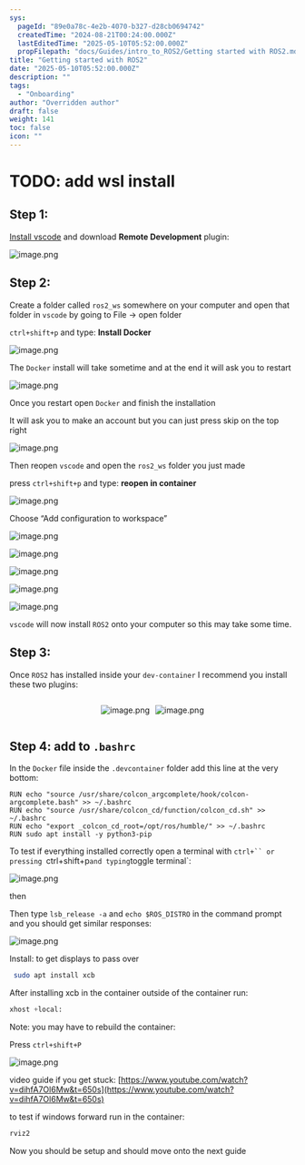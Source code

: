 ```yaml
---
sys:
  pageId: "89e0a78c-4e2b-4070-b327-d28cb0694742"
  createdTime: "2024-08-21T00:24:00.000Z"
  lastEditedTime: "2025-05-10T05:52:00.000Z"
  propFilepath: "docs/Guides/intro_to_ROS2/Getting started with ROS2.md"
title: "Getting started with ROS2"
date: "2025-05-10T05:52:00.000Z"
description: ""
tags:
  - "Onboarding"
author: "Overridden author"
draft: false
weight: 141
toc: false
icon: ""
---
```


# TODO: add wsl install

## Step 1:

[Install vscode](https://code.visualstudio.com/download) and download **Remote Development** plugin:

![image.png](https://prod-files-secure.s3.us-west-2.amazonaws.com/d518164a-d88e-44d1-a4ee-3adb3bd8bce0/efb52993-1881-4a40-b95e-6f020334f022/image.png?X-Amz-Algorithm=AWS4-HMAC-SHA256&X-Amz-Content-Sha256=UNSIGNED-PAYLOAD&X-Amz-Credential=ASIAZI2LB466T5KEFZ3X%2F20250617%2Fus-west-2%2Fs3%2Faws4_request&X-Amz-Date=20250617T140913Z&X-Amz-Expires=3600&X-Amz-Security-Token=IQoJb3JpZ2luX2VjEIz%2F%2F%2F%2F%2F%2F%2F%2F%2F%2FwEaCXVzLXdlc3QtMiJHMEUCIGL%2BxKY2wupAPf%2BmNbNdse2pmVLLrKsU0vlYzmAoUe7yAiEA%2BipgnggNDEkUHDJavYLvEZ02TF7yLBhEbGaaWLA8cH0q%2FwMIdRAAGgw2Mzc0MjMxODM4MDUiDGxyIl07WaRPpFAQoyrcA9g8n5ZqX3Prl10ItqCK9MfZ0ewVysilWIauhS%2Bv%2FVnZvE1d0LgGg9OV%2Bez4LrZiVD0MLcKz6RmEA4eR1BxNckBd8Yzwp2sgwtJfmGn2jBpGZsR%2F0wN0YalVXAsgGCj7mUewUVgB%2BMoXwfgpZ6zvdWaE9V3REfiLEW3uIo24EKhyA%2Ft3QMYgD8ekHz4bA5V2j57ao5LePrMGWiGZircOuJRt1fNF6NmXEvmxxbZmvA0y5S3hpeqLoN6J3ZIsagYsSHc9k73BmbikHiH5S58selJDeNW2WkKpJFASS0QgMfHIJvlIXmXN2LejlBL0HsHNQPhzhNQ7e97Ymg9IC1XIggfY7pATWFRhravsFHNIdO5WgaczOPJHIeTfcjdEZtVqWjAMXR7LWadOzY5MuCNXsAA7cWI5Qch8J4ObjLLLZI%2Bs3v6eNflmvKWUOi1DYl%2FkjJ0KekiN3j9AlUYHTqWsDRBtiR%2FoIRfx9gwV9mEHmOKGcLgEshKypvZaLqtj5SiBxsSeE9agBp3okx1vZHMEXay5VEC68OK1wF0EdN5Je44qs6jw59suZS%2FvM4VeLD8eNPX638U%2BVMh%2B4p%2FhXwm%2Fi395xqxGnRhoYDfN2RWgNGZm1elb9KGBRyUFXrH4MIGnxcIGOqUB0xIhkVNyv4LL0kX30SE9s1yRKMAOzIW7%2BDPpXybtnjUtzHnEClg5A%2FVSoN4UihaaSm72gTP3u%2B%2BrzQ41lFpH%2B1pgvvj3lsJYkNkupQyFEb5wBOlqlzTEHozkKSDGo0wSWiV4OKFtjdfrpB9KrXZM2mbQpyI8yf8W8rqY2dfJqIj8gj%2F4QAj0OvQ9Ddpb1JG%2B1rcXmMA2eSRBws2dclm12%2BMOzW1i&X-Amz-Signature=c679f86773e7fd34e7972f5686bbf5703aa7db7c0782cdadec588d988997339f&X-Amz-SignedHeaders=host&x-amz-checksum-mode=ENABLED&x-id=GetObject)

## Step 2:

Create a folder called `ros2_ws` somewhere on your computer and open that folder in `vscode` by going to File → open folder 

`ctrl+shift+p` and type: **Install Docker**

![image.png](https://prod-files-secure.s3.us-west-2.amazonaws.com/d518164a-d88e-44d1-a4ee-3adb3bd8bce0/2269dc0e-1cd5-47ff-bceb-c04ad9b2eab0/image.png?X-Amz-Algorithm=AWS4-HMAC-SHA256&X-Amz-Content-Sha256=UNSIGNED-PAYLOAD&X-Amz-Credential=ASIAZI2LB466T5KEFZ3X%2F20250617%2Fus-west-2%2Fs3%2Faws4_request&X-Amz-Date=20250617T140913Z&X-Amz-Expires=3600&X-Amz-Security-Token=IQoJb3JpZ2luX2VjEIz%2F%2F%2F%2F%2F%2F%2F%2F%2F%2FwEaCXVzLXdlc3QtMiJHMEUCIGL%2BxKY2wupAPf%2BmNbNdse2pmVLLrKsU0vlYzmAoUe7yAiEA%2BipgnggNDEkUHDJavYLvEZ02TF7yLBhEbGaaWLA8cH0q%2FwMIdRAAGgw2Mzc0MjMxODM4MDUiDGxyIl07WaRPpFAQoyrcA9g8n5ZqX3Prl10ItqCK9MfZ0ewVysilWIauhS%2Bv%2FVnZvE1d0LgGg9OV%2Bez4LrZiVD0MLcKz6RmEA4eR1BxNckBd8Yzwp2sgwtJfmGn2jBpGZsR%2F0wN0YalVXAsgGCj7mUewUVgB%2BMoXwfgpZ6zvdWaE9V3REfiLEW3uIo24EKhyA%2Ft3QMYgD8ekHz4bA5V2j57ao5LePrMGWiGZircOuJRt1fNF6NmXEvmxxbZmvA0y5S3hpeqLoN6J3ZIsagYsSHc9k73BmbikHiH5S58selJDeNW2WkKpJFASS0QgMfHIJvlIXmXN2LejlBL0HsHNQPhzhNQ7e97Ymg9IC1XIggfY7pATWFRhravsFHNIdO5WgaczOPJHIeTfcjdEZtVqWjAMXR7LWadOzY5MuCNXsAA7cWI5Qch8J4ObjLLLZI%2Bs3v6eNflmvKWUOi1DYl%2FkjJ0KekiN3j9AlUYHTqWsDRBtiR%2FoIRfx9gwV9mEHmOKGcLgEshKypvZaLqtj5SiBxsSeE9agBp3okx1vZHMEXay5VEC68OK1wF0EdN5Je44qs6jw59suZS%2FvM4VeLD8eNPX638U%2BVMh%2B4p%2FhXwm%2Fi395xqxGnRhoYDfN2RWgNGZm1elb9KGBRyUFXrH4MIGnxcIGOqUB0xIhkVNyv4LL0kX30SE9s1yRKMAOzIW7%2BDPpXybtnjUtzHnEClg5A%2FVSoN4UihaaSm72gTP3u%2B%2BrzQ41lFpH%2B1pgvvj3lsJYkNkupQyFEb5wBOlqlzTEHozkKSDGo0wSWiV4OKFtjdfrpB9KrXZM2mbQpyI8yf8W8rqY2dfJqIj8gj%2F4QAj0OvQ9Ddpb1JG%2B1rcXmMA2eSRBws2dclm12%2BMOzW1i&X-Amz-Signature=421cc815190c4d29e27d4b6f691ef061a161d73896511b1f6b6ebc44f6d60b28&X-Amz-SignedHeaders=host&x-amz-checksum-mode=ENABLED&x-id=GetObject)

The `Docker` install will take sometime and at the end it will ask you to restart

![image.png](https://prod-files-secure.s3.us-west-2.amazonaws.com/d518164a-d88e-44d1-a4ee-3adb3bd8bce0/ed233f78-be33-4b1f-b89c-9c346c0e961e/image.png?X-Amz-Algorithm=AWS4-HMAC-SHA256&X-Amz-Content-Sha256=UNSIGNED-PAYLOAD&X-Amz-Credential=ASIAZI2LB466T5KEFZ3X%2F20250617%2Fus-west-2%2Fs3%2Faws4_request&X-Amz-Date=20250617T140913Z&X-Amz-Expires=3600&X-Amz-Security-Token=IQoJb3JpZ2luX2VjEIz%2F%2F%2F%2F%2F%2F%2F%2F%2F%2FwEaCXVzLXdlc3QtMiJHMEUCIGL%2BxKY2wupAPf%2BmNbNdse2pmVLLrKsU0vlYzmAoUe7yAiEA%2BipgnggNDEkUHDJavYLvEZ02TF7yLBhEbGaaWLA8cH0q%2FwMIdRAAGgw2Mzc0MjMxODM4MDUiDGxyIl07WaRPpFAQoyrcA9g8n5ZqX3Prl10ItqCK9MfZ0ewVysilWIauhS%2Bv%2FVnZvE1d0LgGg9OV%2Bez4LrZiVD0MLcKz6RmEA4eR1BxNckBd8Yzwp2sgwtJfmGn2jBpGZsR%2F0wN0YalVXAsgGCj7mUewUVgB%2BMoXwfgpZ6zvdWaE9V3REfiLEW3uIo24EKhyA%2Ft3QMYgD8ekHz4bA5V2j57ao5LePrMGWiGZircOuJRt1fNF6NmXEvmxxbZmvA0y5S3hpeqLoN6J3ZIsagYsSHc9k73BmbikHiH5S58selJDeNW2WkKpJFASS0QgMfHIJvlIXmXN2LejlBL0HsHNQPhzhNQ7e97Ymg9IC1XIggfY7pATWFRhravsFHNIdO5WgaczOPJHIeTfcjdEZtVqWjAMXR7LWadOzY5MuCNXsAA7cWI5Qch8J4ObjLLLZI%2Bs3v6eNflmvKWUOi1DYl%2FkjJ0KekiN3j9AlUYHTqWsDRBtiR%2FoIRfx9gwV9mEHmOKGcLgEshKypvZaLqtj5SiBxsSeE9agBp3okx1vZHMEXay5VEC68OK1wF0EdN5Je44qs6jw59suZS%2FvM4VeLD8eNPX638U%2BVMh%2B4p%2FhXwm%2Fi395xqxGnRhoYDfN2RWgNGZm1elb9KGBRyUFXrH4MIGnxcIGOqUB0xIhkVNyv4LL0kX30SE9s1yRKMAOzIW7%2BDPpXybtnjUtzHnEClg5A%2FVSoN4UihaaSm72gTP3u%2B%2BrzQ41lFpH%2B1pgvvj3lsJYkNkupQyFEb5wBOlqlzTEHozkKSDGo0wSWiV4OKFtjdfrpB9KrXZM2mbQpyI8yf8W8rqY2dfJqIj8gj%2F4QAj0OvQ9Ddpb1JG%2B1rcXmMA2eSRBws2dclm12%2BMOzW1i&X-Amz-Signature=e5fe906151633a68a1f421966c9902359b463307f6070aa0fef28fd197c589e4&X-Amz-SignedHeaders=host&x-amz-checksum-mode=ENABLED&x-id=GetObject)

Once you restart open `Docker` and finish the installation

It will ask you to make an account but you can just press skip on the top right

![image.png](https://prod-files-secure.s3.us-west-2.amazonaws.com/d518164a-d88e-44d1-a4ee-3adb3bd8bce0/21010ad9-1659-4fd9-9f59-9932a09b2a3d/image.png?X-Amz-Algorithm=AWS4-HMAC-SHA256&X-Amz-Content-Sha256=UNSIGNED-PAYLOAD&X-Amz-Credential=ASIAZI2LB466T5KEFZ3X%2F20250617%2Fus-west-2%2Fs3%2Faws4_request&X-Amz-Date=20250617T140913Z&X-Amz-Expires=3600&X-Amz-Security-Token=IQoJb3JpZ2luX2VjEIz%2F%2F%2F%2F%2F%2F%2F%2F%2F%2FwEaCXVzLXdlc3QtMiJHMEUCIGL%2BxKY2wupAPf%2BmNbNdse2pmVLLrKsU0vlYzmAoUe7yAiEA%2BipgnggNDEkUHDJavYLvEZ02TF7yLBhEbGaaWLA8cH0q%2FwMIdRAAGgw2Mzc0MjMxODM4MDUiDGxyIl07WaRPpFAQoyrcA9g8n5ZqX3Prl10ItqCK9MfZ0ewVysilWIauhS%2Bv%2FVnZvE1d0LgGg9OV%2Bez4LrZiVD0MLcKz6RmEA4eR1BxNckBd8Yzwp2sgwtJfmGn2jBpGZsR%2F0wN0YalVXAsgGCj7mUewUVgB%2BMoXwfgpZ6zvdWaE9V3REfiLEW3uIo24EKhyA%2Ft3QMYgD8ekHz4bA5V2j57ao5LePrMGWiGZircOuJRt1fNF6NmXEvmxxbZmvA0y5S3hpeqLoN6J3ZIsagYsSHc9k73BmbikHiH5S58selJDeNW2WkKpJFASS0QgMfHIJvlIXmXN2LejlBL0HsHNQPhzhNQ7e97Ymg9IC1XIggfY7pATWFRhravsFHNIdO5WgaczOPJHIeTfcjdEZtVqWjAMXR7LWadOzY5MuCNXsAA7cWI5Qch8J4ObjLLLZI%2Bs3v6eNflmvKWUOi1DYl%2FkjJ0KekiN3j9AlUYHTqWsDRBtiR%2FoIRfx9gwV9mEHmOKGcLgEshKypvZaLqtj5SiBxsSeE9agBp3okx1vZHMEXay5VEC68OK1wF0EdN5Je44qs6jw59suZS%2FvM4VeLD8eNPX638U%2BVMh%2B4p%2FhXwm%2Fi395xqxGnRhoYDfN2RWgNGZm1elb9KGBRyUFXrH4MIGnxcIGOqUB0xIhkVNyv4LL0kX30SE9s1yRKMAOzIW7%2BDPpXybtnjUtzHnEClg5A%2FVSoN4UihaaSm72gTP3u%2B%2BrzQ41lFpH%2B1pgvvj3lsJYkNkupQyFEb5wBOlqlzTEHozkKSDGo0wSWiV4OKFtjdfrpB9KrXZM2mbQpyI8yf8W8rqY2dfJqIj8gj%2F4QAj0OvQ9Ddpb1JG%2B1rcXmMA2eSRBws2dclm12%2BMOzW1i&X-Amz-Signature=ec7091f26d76a98d8a04a4a18410606f7814224decf1a738837c66f3f470c9ab&X-Amz-SignedHeaders=host&x-amz-checksum-mode=ENABLED&x-id=GetObject)

Then reopen `vscode` and open the `ros2_ws` folder you just made

press `ctrl+shift+p` and type: **reopen in container**

![image.png](https://prod-files-secure.s3.us-west-2.amazonaws.com/d518164a-d88e-44d1-a4ee-3adb3bd8bce0/4e93b8c2-41ad-488c-8095-c74205196118/image.png?X-Amz-Algorithm=AWS4-HMAC-SHA256&X-Amz-Content-Sha256=UNSIGNED-PAYLOAD&X-Amz-Credential=ASIAZI2LB466T5KEFZ3X%2F20250617%2Fus-west-2%2Fs3%2Faws4_request&X-Amz-Date=20250617T140913Z&X-Amz-Expires=3600&X-Amz-Security-Token=IQoJb3JpZ2luX2VjEIz%2F%2F%2F%2F%2F%2F%2F%2F%2F%2FwEaCXVzLXdlc3QtMiJHMEUCIGL%2BxKY2wupAPf%2BmNbNdse2pmVLLrKsU0vlYzmAoUe7yAiEA%2BipgnggNDEkUHDJavYLvEZ02TF7yLBhEbGaaWLA8cH0q%2FwMIdRAAGgw2Mzc0MjMxODM4MDUiDGxyIl07WaRPpFAQoyrcA9g8n5ZqX3Prl10ItqCK9MfZ0ewVysilWIauhS%2Bv%2FVnZvE1d0LgGg9OV%2Bez4LrZiVD0MLcKz6RmEA4eR1BxNckBd8Yzwp2sgwtJfmGn2jBpGZsR%2F0wN0YalVXAsgGCj7mUewUVgB%2BMoXwfgpZ6zvdWaE9V3REfiLEW3uIo24EKhyA%2Ft3QMYgD8ekHz4bA5V2j57ao5LePrMGWiGZircOuJRt1fNF6NmXEvmxxbZmvA0y5S3hpeqLoN6J3ZIsagYsSHc9k73BmbikHiH5S58selJDeNW2WkKpJFASS0QgMfHIJvlIXmXN2LejlBL0HsHNQPhzhNQ7e97Ymg9IC1XIggfY7pATWFRhravsFHNIdO5WgaczOPJHIeTfcjdEZtVqWjAMXR7LWadOzY5MuCNXsAA7cWI5Qch8J4ObjLLLZI%2Bs3v6eNflmvKWUOi1DYl%2FkjJ0KekiN3j9AlUYHTqWsDRBtiR%2FoIRfx9gwV9mEHmOKGcLgEshKypvZaLqtj5SiBxsSeE9agBp3okx1vZHMEXay5VEC68OK1wF0EdN5Je44qs6jw59suZS%2FvM4VeLD8eNPX638U%2BVMh%2B4p%2FhXwm%2Fi395xqxGnRhoYDfN2RWgNGZm1elb9KGBRyUFXrH4MIGnxcIGOqUB0xIhkVNyv4LL0kX30SE9s1yRKMAOzIW7%2BDPpXybtnjUtzHnEClg5A%2FVSoN4UihaaSm72gTP3u%2B%2BrzQ41lFpH%2B1pgvvj3lsJYkNkupQyFEb5wBOlqlzTEHozkKSDGo0wSWiV4OKFtjdfrpB9KrXZM2mbQpyI8yf8W8rqY2dfJqIj8gj%2F4QAj0OvQ9Ddpb1JG%2B1rcXmMA2eSRBws2dclm12%2BMOzW1i&X-Amz-Signature=6a493be409f575d2558a22e0fd69de932cea77006acd2793e05f00248acd4b84&X-Amz-SignedHeaders=host&x-amz-checksum-mode=ENABLED&x-id=GetObject)

Choose “Add configuration to workspace”

![image.png](https://prod-files-secure.s3.us-west-2.amazonaws.com/d518164a-d88e-44d1-a4ee-3adb3bd8bce0/9560b282-5060-4989-ba37-97e7b2c22476/image.png?X-Amz-Algorithm=AWS4-HMAC-SHA256&X-Amz-Content-Sha256=UNSIGNED-PAYLOAD&X-Amz-Credential=ASIAZI2LB466T5KEFZ3X%2F20250617%2Fus-west-2%2Fs3%2Faws4_request&X-Amz-Date=20250617T140913Z&X-Amz-Expires=3600&X-Amz-Security-Token=IQoJb3JpZ2luX2VjEIz%2F%2F%2F%2F%2F%2F%2F%2F%2F%2FwEaCXVzLXdlc3QtMiJHMEUCIGL%2BxKY2wupAPf%2BmNbNdse2pmVLLrKsU0vlYzmAoUe7yAiEA%2BipgnggNDEkUHDJavYLvEZ02TF7yLBhEbGaaWLA8cH0q%2FwMIdRAAGgw2Mzc0MjMxODM4MDUiDGxyIl07WaRPpFAQoyrcA9g8n5ZqX3Prl10ItqCK9MfZ0ewVysilWIauhS%2Bv%2FVnZvE1d0LgGg9OV%2Bez4LrZiVD0MLcKz6RmEA4eR1BxNckBd8Yzwp2sgwtJfmGn2jBpGZsR%2F0wN0YalVXAsgGCj7mUewUVgB%2BMoXwfgpZ6zvdWaE9V3REfiLEW3uIo24EKhyA%2Ft3QMYgD8ekHz4bA5V2j57ao5LePrMGWiGZircOuJRt1fNF6NmXEvmxxbZmvA0y5S3hpeqLoN6J3ZIsagYsSHc9k73BmbikHiH5S58selJDeNW2WkKpJFASS0QgMfHIJvlIXmXN2LejlBL0HsHNQPhzhNQ7e97Ymg9IC1XIggfY7pATWFRhravsFHNIdO5WgaczOPJHIeTfcjdEZtVqWjAMXR7LWadOzY5MuCNXsAA7cWI5Qch8J4ObjLLLZI%2Bs3v6eNflmvKWUOi1DYl%2FkjJ0KekiN3j9AlUYHTqWsDRBtiR%2FoIRfx9gwV9mEHmOKGcLgEshKypvZaLqtj5SiBxsSeE9agBp3okx1vZHMEXay5VEC68OK1wF0EdN5Je44qs6jw59suZS%2FvM4VeLD8eNPX638U%2BVMh%2B4p%2FhXwm%2Fi395xqxGnRhoYDfN2RWgNGZm1elb9KGBRyUFXrH4MIGnxcIGOqUB0xIhkVNyv4LL0kX30SE9s1yRKMAOzIW7%2BDPpXybtnjUtzHnEClg5A%2FVSoN4UihaaSm72gTP3u%2B%2BrzQ41lFpH%2B1pgvvj3lsJYkNkupQyFEb5wBOlqlzTEHozkKSDGo0wSWiV4OKFtjdfrpB9KrXZM2mbQpyI8yf8W8rqY2dfJqIj8gj%2F4QAj0OvQ9Ddpb1JG%2B1rcXmMA2eSRBws2dclm12%2BMOzW1i&X-Amz-Signature=25e256c466dea1d57cbd90fd53d2af4e7d0809a7d7f1b2750168ffd1496738a3&X-Amz-SignedHeaders=host&x-amz-checksum-mode=ENABLED&x-id=GetObject)

![image.png](https://prod-files-secure.s3.us-west-2.amazonaws.com/d518164a-d88e-44d1-a4ee-3adb3bd8bce0/2ee63f81-886b-48e8-a553-dc6e5eac99e4/image.png?X-Amz-Algorithm=AWS4-HMAC-SHA256&X-Amz-Content-Sha256=UNSIGNED-PAYLOAD&X-Amz-Credential=ASIAZI2LB466T5KEFZ3X%2F20250617%2Fus-west-2%2Fs3%2Faws4_request&X-Amz-Date=20250617T140913Z&X-Amz-Expires=3600&X-Amz-Security-Token=IQoJb3JpZ2luX2VjEIz%2F%2F%2F%2F%2F%2F%2F%2F%2F%2FwEaCXVzLXdlc3QtMiJHMEUCIGL%2BxKY2wupAPf%2BmNbNdse2pmVLLrKsU0vlYzmAoUe7yAiEA%2BipgnggNDEkUHDJavYLvEZ02TF7yLBhEbGaaWLA8cH0q%2FwMIdRAAGgw2Mzc0MjMxODM4MDUiDGxyIl07WaRPpFAQoyrcA9g8n5ZqX3Prl10ItqCK9MfZ0ewVysilWIauhS%2Bv%2FVnZvE1d0LgGg9OV%2Bez4LrZiVD0MLcKz6RmEA4eR1BxNckBd8Yzwp2sgwtJfmGn2jBpGZsR%2F0wN0YalVXAsgGCj7mUewUVgB%2BMoXwfgpZ6zvdWaE9V3REfiLEW3uIo24EKhyA%2Ft3QMYgD8ekHz4bA5V2j57ao5LePrMGWiGZircOuJRt1fNF6NmXEvmxxbZmvA0y5S3hpeqLoN6J3ZIsagYsSHc9k73BmbikHiH5S58selJDeNW2WkKpJFASS0QgMfHIJvlIXmXN2LejlBL0HsHNQPhzhNQ7e97Ymg9IC1XIggfY7pATWFRhravsFHNIdO5WgaczOPJHIeTfcjdEZtVqWjAMXR7LWadOzY5MuCNXsAA7cWI5Qch8J4ObjLLLZI%2Bs3v6eNflmvKWUOi1DYl%2FkjJ0KekiN3j9AlUYHTqWsDRBtiR%2FoIRfx9gwV9mEHmOKGcLgEshKypvZaLqtj5SiBxsSeE9agBp3okx1vZHMEXay5VEC68OK1wF0EdN5Je44qs6jw59suZS%2FvM4VeLD8eNPX638U%2BVMh%2B4p%2FhXwm%2Fi395xqxGnRhoYDfN2RWgNGZm1elb9KGBRyUFXrH4MIGnxcIGOqUB0xIhkVNyv4LL0kX30SE9s1yRKMAOzIW7%2BDPpXybtnjUtzHnEClg5A%2FVSoN4UihaaSm72gTP3u%2B%2BrzQ41lFpH%2B1pgvvj3lsJYkNkupQyFEb5wBOlqlzTEHozkKSDGo0wSWiV4OKFtjdfrpB9KrXZM2mbQpyI8yf8W8rqY2dfJqIj8gj%2F4QAj0OvQ9Ddpb1JG%2B1rcXmMA2eSRBws2dclm12%2BMOzW1i&X-Amz-Signature=b8113036391b4e843578c372347cfc1ed55c819fe74f062613c4ae6a626ff500&X-Amz-SignedHeaders=host&x-amz-checksum-mode=ENABLED&x-id=GetObject)

![image.png](https://prod-files-secure.s3.us-west-2.amazonaws.com/d518164a-d88e-44d1-a4ee-3adb3bd8bce0/ae1580b2-b048-407e-aed9-b584224a7a04/image.png?X-Amz-Algorithm=AWS4-HMAC-SHA256&X-Amz-Content-Sha256=UNSIGNED-PAYLOAD&X-Amz-Credential=ASIAZI2LB466T5KEFZ3X%2F20250617%2Fus-west-2%2Fs3%2Faws4_request&X-Amz-Date=20250617T140913Z&X-Amz-Expires=3600&X-Amz-Security-Token=IQoJb3JpZ2luX2VjEIz%2F%2F%2F%2F%2F%2F%2F%2F%2F%2FwEaCXVzLXdlc3QtMiJHMEUCIGL%2BxKY2wupAPf%2BmNbNdse2pmVLLrKsU0vlYzmAoUe7yAiEA%2BipgnggNDEkUHDJavYLvEZ02TF7yLBhEbGaaWLA8cH0q%2FwMIdRAAGgw2Mzc0MjMxODM4MDUiDGxyIl07WaRPpFAQoyrcA9g8n5ZqX3Prl10ItqCK9MfZ0ewVysilWIauhS%2Bv%2FVnZvE1d0LgGg9OV%2Bez4LrZiVD0MLcKz6RmEA4eR1BxNckBd8Yzwp2sgwtJfmGn2jBpGZsR%2F0wN0YalVXAsgGCj7mUewUVgB%2BMoXwfgpZ6zvdWaE9V3REfiLEW3uIo24EKhyA%2Ft3QMYgD8ekHz4bA5V2j57ao5LePrMGWiGZircOuJRt1fNF6NmXEvmxxbZmvA0y5S3hpeqLoN6J3ZIsagYsSHc9k73BmbikHiH5S58selJDeNW2WkKpJFASS0QgMfHIJvlIXmXN2LejlBL0HsHNQPhzhNQ7e97Ymg9IC1XIggfY7pATWFRhravsFHNIdO5WgaczOPJHIeTfcjdEZtVqWjAMXR7LWadOzY5MuCNXsAA7cWI5Qch8J4ObjLLLZI%2Bs3v6eNflmvKWUOi1DYl%2FkjJ0KekiN3j9AlUYHTqWsDRBtiR%2FoIRfx9gwV9mEHmOKGcLgEshKypvZaLqtj5SiBxsSeE9agBp3okx1vZHMEXay5VEC68OK1wF0EdN5Je44qs6jw59suZS%2FvM4VeLD8eNPX638U%2BVMh%2B4p%2FhXwm%2Fi395xqxGnRhoYDfN2RWgNGZm1elb9KGBRyUFXrH4MIGnxcIGOqUB0xIhkVNyv4LL0kX30SE9s1yRKMAOzIW7%2BDPpXybtnjUtzHnEClg5A%2FVSoN4UihaaSm72gTP3u%2B%2BrzQ41lFpH%2B1pgvvj3lsJYkNkupQyFEb5wBOlqlzTEHozkKSDGo0wSWiV4OKFtjdfrpB9KrXZM2mbQpyI8yf8W8rqY2dfJqIj8gj%2F4QAj0OvQ9Ddpb1JG%2B1rcXmMA2eSRBws2dclm12%2BMOzW1i&X-Amz-Signature=030c70954135a24954052f8d6ce89a57ac97e179fc010950cbf7d1f2050ef822&X-Amz-SignedHeaders=host&x-amz-checksum-mode=ENABLED&x-id=GetObject)

![image.png](https://prod-files-secure.s3.us-west-2.amazonaws.com/d518164a-d88e-44d1-a4ee-3adb3bd8bce0/53255b28-f75e-430f-b9e3-c0ac8577e42b/image.png?X-Amz-Algorithm=AWS4-HMAC-SHA256&X-Amz-Content-Sha256=UNSIGNED-PAYLOAD&X-Amz-Credential=ASIAZI2LB466T5KEFZ3X%2F20250617%2Fus-west-2%2Fs3%2Faws4_request&X-Amz-Date=20250617T140913Z&X-Amz-Expires=3600&X-Amz-Security-Token=IQoJb3JpZ2luX2VjEIz%2F%2F%2F%2F%2F%2F%2F%2F%2F%2FwEaCXVzLXdlc3QtMiJHMEUCIGL%2BxKY2wupAPf%2BmNbNdse2pmVLLrKsU0vlYzmAoUe7yAiEA%2BipgnggNDEkUHDJavYLvEZ02TF7yLBhEbGaaWLA8cH0q%2FwMIdRAAGgw2Mzc0MjMxODM4MDUiDGxyIl07WaRPpFAQoyrcA9g8n5ZqX3Prl10ItqCK9MfZ0ewVysilWIauhS%2Bv%2FVnZvE1d0LgGg9OV%2Bez4LrZiVD0MLcKz6RmEA4eR1BxNckBd8Yzwp2sgwtJfmGn2jBpGZsR%2F0wN0YalVXAsgGCj7mUewUVgB%2BMoXwfgpZ6zvdWaE9V3REfiLEW3uIo24EKhyA%2Ft3QMYgD8ekHz4bA5V2j57ao5LePrMGWiGZircOuJRt1fNF6NmXEvmxxbZmvA0y5S3hpeqLoN6J3ZIsagYsSHc9k73BmbikHiH5S58selJDeNW2WkKpJFASS0QgMfHIJvlIXmXN2LejlBL0HsHNQPhzhNQ7e97Ymg9IC1XIggfY7pATWFRhravsFHNIdO5WgaczOPJHIeTfcjdEZtVqWjAMXR7LWadOzY5MuCNXsAA7cWI5Qch8J4ObjLLLZI%2Bs3v6eNflmvKWUOi1DYl%2FkjJ0KekiN3j9AlUYHTqWsDRBtiR%2FoIRfx9gwV9mEHmOKGcLgEshKypvZaLqtj5SiBxsSeE9agBp3okx1vZHMEXay5VEC68OK1wF0EdN5Je44qs6jw59suZS%2FvM4VeLD8eNPX638U%2BVMh%2B4p%2FhXwm%2Fi395xqxGnRhoYDfN2RWgNGZm1elb9KGBRyUFXrH4MIGnxcIGOqUB0xIhkVNyv4LL0kX30SE9s1yRKMAOzIW7%2BDPpXybtnjUtzHnEClg5A%2FVSoN4UihaaSm72gTP3u%2B%2BrzQ41lFpH%2B1pgvvj3lsJYkNkupQyFEb5wBOlqlzTEHozkKSDGo0wSWiV4OKFtjdfrpB9KrXZM2mbQpyI8yf8W8rqY2dfJqIj8gj%2F4QAj0OvQ9Ddpb1JG%2B1rcXmMA2eSRBws2dclm12%2BMOzW1i&X-Amz-Signature=05ee3c412af2efdfcb7bb09645c9d55e24abce8a1128a84552260dca78358f6c&X-Amz-SignedHeaders=host&x-amz-checksum-mode=ENABLED&x-id=GetObject)

![image.png](https://prod-files-secure.s3.us-west-2.amazonaws.com/d518164a-d88e-44d1-a4ee-3adb3bd8bce0/7c562767-5af9-4ffb-97d1-327bcdf4ee00/image.png?X-Amz-Algorithm=AWS4-HMAC-SHA256&X-Amz-Content-Sha256=UNSIGNED-PAYLOAD&X-Amz-Credential=ASIAZI2LB466T5KEFZ3X%2F20250617%2Fus-west-2%2Fs3%2Faws4_request&X-Amz-Date=20250617T140913Z&X-Amz-Expires=3600&X-Amz-Security-Token=IQoJb3JpZ2luX2VjEIz%2F%2F%2F%2F%2F%2F%2F%2F%2F%2FwEaCXVzLXdlc3QtMiJHMEUCIGL%2BxKY2wupAPf%2BmNbNdse2pmVLLrKsU0vlYzmAoUe7yAiEA%2BipgnggNDEkUHDJavYLvEZ02TF7yLBhEbGaaWLA8cH0q%2FwMIdRAAGgw2Mzc0MjMxODM4MDUiDGxyIl07WaRPpFAQoyrcA9g8n5ZqX3Prl10ItqCK9MfZ0ewVysilWIauhS%2Bv%2FVnZvE1d0LgGg9OV%2Bez4LrZiVD0MLcKz6RmEA4eR1BxNckBd8Yzwp2sgwtJfmGn2jBpGZsR%2F0wN0YalVXAsgGCj7mUewUVgB%2BMoXwfgpZ6zvdWaE9V3REfiLEW3uIo24EKhyA%2Ft3QMYgD8ekHz4bA5V2j57ao5LePrMGWiGZircOuJRt1fNF6NmXEvmxxbZmvA0y5S3hpeqLoN6J3ZIsagYsSHc9k73BmbikHiH5S58selJDeNW2WkKpJFASS0QgMfHIJvlIXmXN2LejlBL0HsHNQPhzhNQ7e97Ymg9IC1XIggfY7pATWFRhravsFHNIdO5WgaczOPJHIeTfcjdEZtVqWjAMXR7LWadOzY5MuCNXsAA7cWI5Qch8J4ObjLLLZI%2Bs3v6eNflmvKWUOi1DYl%2FkjJ0KekiN3j9AlUYHTqWsDRBtiR%2FoIRfx9gwV9mEHmOKGcLgEshKypvZaLqtj5SiBxsSeE9agBp3okx1vZHMEXay5VEC68OK1wF0EdN5Je44qs6jw59suZS%2FvM4VeLD8eNPX638U%2BVMh%2B4p%2FhXwm%2Fi395xqxGnRhoYDfN2RWgNGZm1elb9KGBRyUFXrH4MIGnxcIGOqUB0xIhkVNyv4LL0kX30SE9s1yRKMAOzIW7%2BDPpXybtnjUtzHnEClg5A%2FVSoN4UihaaSm72gTP3u%2B%2BrzQ41lFpH%2B1pgvvj3lsJYkNkupQyFEb5wBOlqlzTEHozkKSDGo0wSWiV4OKFtjdfrpB9KrXZM2mbQpyI8yf8W8rqY2dfJqIj8gj%2F4QAj0OvQ9Ddpb1JG%2B1rcXmMA2eSRBws2dclm12%2BMOzW1i&X-Amz-Signature=4cc016576eefac1cbecdde8af31773276657d41f44c15fce9cc4cf58d424bbcd&X-Amz-SignedHeaders=host&x-amz-checksum-mode=ENABLED&x-id=GetObject)

`vscode` will now install `ROS2` onto your computer so this may take some time.

## Step 3:

Once `ROS2` has installed inside your `dev-container` I recommend you install these two plugins:

<div style="display: flex;flex-direction: row; column-gap:10px; max-width: 630px;justify-content: center;">
<div>

![image.png](https://prod-files-secure.s3.us-west-2.amazonaws.com/d518164a-d88e-44d1-a4ee-3adb3bd8bce0/3fc3d550-5a54-4ba1-ba6b-faa01cdb7369/image.png?X-Amz-Algorithm=AWS4-HMAC-SHA256&X-Amz-Content-Sha256=UNSIGNED-PAYLOAD&X-Amz-Credential=ASIAZI2LB466WHUHQIF2%2F20250617%2Fus-west-2%2Fs3%2Faws4_request&X-Amz-Date=20250617T140917Z&X-Amz-Expires=3600&X-Amz-Security-Token=IQoJb3JpZ2luX2VjEIz%2F%2F%2F%2F%2F%2F%2F%2F%2F%2FwEaCXVzLXdlc3QtMiJGMEQCIDSK16NQdxWCyuZtiEzaHqBzNqGJIENPulbnF6sbABX%2FAiAvgkVdgyaYob%2BIdXIWPwZbOo39z6doj%2BKmH4RfCmziSSr%2FAwh1EAAaDDYzNzQyMzE4MzgwNSIMO7Oq3MT%2BK0ic6OHCKtwD3EkDctMxeePw%2Bid1blyJE7ARttJ%2F%2FL%2F55YEdkYFg2Ji8g%2FyN4Y2sPrTWprSlI05tFO5SQG1l1pYms6Bd2tGF7kF5YEIwGjwJRydLYbYOmUaXKC9mEFacXpn2yh0lPt1Q%2B7Zm9GbvIute%2BIDlaUEhzWpyxkRTOa7Oa39uL%2Bq%2BiLaIVb4YZZ9TVY%2Fr%2FV2niFmzitgu6g7dTB8NCDooVn8ddYBwTRiDswJ9Fup7RArVvRQga6LUI%2FABmY0qBXuKJPDphmmYEk6NZ3q%2FrsSAILdFGWci60Sd2E2HR7Xx0bMkREcL34u20gGerE0hN1v7eTYyKlLfLyIcXuCxxwnrMoyBsH6aU9gfMlz6INSmpkCGchbYW%2BdnggpERi3RYVBvHoNlnkIepUzjUI%2BfzEaIuPZPe296QUyKMyJ5h%2FYBZOoOEWbgITgx00CtMTRfj9Xx35qTtcyawPhLSkI3Uav2zAZakNzpLX%2FQIid77%2BTNlcBgqx60gZEfCJ1jzhl7RMIkkPQrKo4MQvWDYgJmemFV3bxe8NMZw5xzII6%2FfEG%2B9hSvcepOw2qwkhrqnPKsg8Dqm7gTixifYPpfeYfoX8AaE8ijaEq67Od89MZdzRInUxyKyn3MWMcGcgqTVyvE6gMwuabFwgY6pgF4EZb2wZC7jACCs7zEVxN1Yu9AD9aiCg0OAhyR%2Bk%2F3bG50dTVdqppwfELBFAp%2FAbIKhp%2FAH1T951l0qvBYVqx%2BZTC2%2BFcIgRVg1DAnmMlW4Cx%2FHTz47Tk0nv0qqgv4bBXKfNFv3srYxhLzbSWFecEz4ssVjdeU3QAS%2BMVNBppeRo9KJu7LLqUmmqtbwCF9Tnf9Fxvo88mJzaE5tUjSWj7%2BSe1ELJbB&X-Amz-Signature=ae4a5dc90996b16dddd323b680cc709f67f947491f57d1201805138a4690cfad&X-Amz-SignedHeaders=host&x-amz-checksum-mode=ENABLED&x-id=GetObject)

</div>
<div>

![image.png](https://prod-files-secure.s3.us-west-2.amazonaws.com/d518164a-d88e-44d1-a4ee-3adb3bd8bce0/d994cc66-13c2-4093-a5a3-f84cf4601a82/image.png?X-Amz-Algorithm=AWS4-HMAC-SHA256&X-Amz-Content-Sha256=UNSIGNED-PAYLOAD&X-Amz-Credential=ASIAZI2LB4663HXWJSX7%2F20250617%2Fus-west-2%2Fs3%2Faws4_request&X-Amz-Date=20250617T140917Z&X-Amz-Expires=3600&X-Amz-Security-Token=IQoJb3JpZ2luX2VjEIz%2F%2F%2F%2F%2F%2F%2F%2F%2F%2FwEaCXVzLXdlc3QtMiJHMEUCIQDzSlcj35jk9zfR%2BmQthJvtT9u%2F3rR91sgk578STNN6EgIgMAeqTxqAD4DFyDrgTuTFlySfCeNgFLEAHNbSJrw5sh8q%2FwMIdRAAGgw2Mzc0MjMxODM4MDUiDIA2905FvFqtjlP5QSrcA5MfteqHsc%2Bd0O8jRi5ddzFuLixko33eQq1ITpDKJ4R1SdkLb5Zd51oDXflP4eyhH8a%2F%2BVUyCc2y9a52pQgsaM%2FcSS7tpJmcGuPdX8GiDYMp3thd1nRefrQ2TnXzHoDHFqTSZdo7ko0cNozZiFWzJWIXf52S2ZdXt8fn87oT2mhvikyKt9aUI1m%2B5K7%2B1F0f92rUz4Io4lBRQhe8dwNxGisSMpvpafS43bAOlJrjp%2FNPwAI4Waqfcg6ZznfVsNXGAWl%2FnXumPZzLQMHeskjofiaToRPYjhwND3gPu6qTSXenjXHP5gWlbPlOMa9Fh3%2FE4iLdUEkqLXYBC9DY%2BHgfXlst37jYjuYY3yBB6dLZ9u4ctgL3ItT0H4J9CK4AZOEqNJ8ZP5koRjkhV5X9ef0HqGTHhEEtyElk4aoXGJ1305gUvHrgYlfAkWSA6qgjBC%2BErVs%2BpKw0QkK3mG5hmW5FypQ2JpUtAWkm%2Fl%2BhSfkCXBug%2B8NL%2FLXNLa6VMrWHGWCu8stX8MYY%2BXdRTcmLZYk9lBrnfdhxijIqDfTk7o4LkTAjB3c8Pg2MSTAhVCeZyf3gv8YCSL4UZYQ93pJbrYPIMafDqPXzAheGDFauwAMFqAVGMDAIJhe2bLKfrWHXMO2mxcIGOqUB3jlb%2BdxrD5gihl06%2F3Z0GPltepQn%2FbFqYZF2TLZlIDbhaxX2DOrEe9RyxGc1QgXyzcDCRgsh%2FBHDX0dxjul%2FVvqyyaQ9tGnLC7mfY%2FZmk0KqmiA3seL%2F%2FljLMs470qnsyHNavpC2uKnMnNI7141J99%2FQWnJHptCpTezhzS6eFoID6%2ByRziksH9zItiQYoVibb1qiFdtPBvk%2B4yQkcKSceTXrpeu1&X-Amz-Signature=bcad5e84f5679e4c27a0d1979031dc8ec3116e2b87fa06f5061aa612083b5563&X-Amz-SignedHeaders=host&x-amz-checksum-mode=ENABLED&x-id=GetObject)

</div>
</div>

## Step 4: add to `.bashrc`

In the `Docker` file inside the `.devcontainer` folder add this line at the very bottom: 

```docker
RUN echo "source /usr/share/colcon_argcomplete/hook/colcon-argcomplete.bash" >> ~/.bashrc
RUN echo "source /usr/share/colcon_cd/function/colcon_cd.sh" >> ~/.bashrc
RUN echo "export _colcon_cd_root=/opt/ros/humble/" >> ~/.bashrc
RUN sudo apt install -y python3-pip 
```

To test if everything installed correctly open a terminal with `ctrl+`` or pressing `ctrl+shift+p` and typing `toggle terminal`:

![image.png](https://prod-files-secure.s3.us-west-2.amazonaws.com/d518164a-d88e-44d1-a4ee-3adb3bd8bce0/6a4943d8-b04e-4c02-9a58-775f3384d1a5/image.png?X-Amz-Algorithm=AWS4-HMAC-SHA256&X-Amz-Content-Sha256=UNSIGNED-PAYLOAD&X-Amz-Credential=ASIAZI2LB466T5KEFZ3X%2F20250617%2Fus-west-2%2Fs3%2Faws4_request&X-Amz-Date=20250617T140913Z&X-Amz-Expires=3600&X-Amz-Security-Token=IQoJb3JpZ2luX2VjEIz%2F%2F%2F%2F%2F%2F%2F%2F%2F%2FwEaCXVzLXdlc3QtMiJHMEUCIGL%2BxKY2wupAPf%2BmNbNdse2pmVLLrKsU0vlYzmAoUe7yAiEA%2BipgnggNDEkUHDJavYLvEZ02TF7yLBhEbGaaWLA8cH0q%2FwMIdRAAGgw2Mzc0MjMxODM4MDUiDGxyIl07WaRPpFAQoyrcA9g8n5ZqX3Prl10ItqCK9MfZ0ewVysilWIauhS%2Bv%2FVnZvE1d0LgGg9OV%2Bez4LrZiVD0MLcKz6RmEA4eR1BxNckBd8Yzwp2sgwtJfmGn2jBpGZsR%2F0wN0YalVXAsgGCj7mUewUVgB%2BMoXwfgpZ6zvdWaE9V3REfiLEW3uIo24EKhyA%2Ft3QMYgD8ekHz4bA5V2j57ao5LePrMGWiGZircOuJRt1fNF6NmXEvmxxbZmvA0y5S3hpeqLoN6J3ZIsagYsSHc9k73BmbikHiH5S58selJDeNW2WkKpJFASS0QgMfHIJvlIXmXN2LejlBL0HsHNQPhzhNQ7e97Ymg9IC1XIggfY7pATWFRhravsFHNIdO5WgaczOPJHIeTfcjdEZtVqWjAMXR7LWadOzY5MuCNXsAA7cWI5Qch8J4ObjLLLZI%2Bs3v6eNflmvKWUOi1DYl%2FkjJ0KekiN3j9AlUYHTqWsDRBtiR%2FoIRfx9gwV9mEHmOKGcLgEshKypvZaLqtj5SiBxsSeE9agBp3okx1vZHMEXay5VEC68OK1wF0EdN5Je44qs6jw59suZS%2FvM4VeLD8eNPX638U%2BVMh%2B4p%2FhXwm%2Fi395xqxGnRhoYDfN2RWgNGZm1elb9KGBRyUFXrH4MIGnxcIGOqUB0xIhkVNyv4LL0kX30SE9s1yRKMAOzIW7%2BDPpXybtnjUtzHnEClg5A%2FVSoN4UihaaSm72gTP3u%2B%2BrzQ41lFpH%2B1pgvvj3lsJYkNkupQyFEb5wBOlqlzTEHozkKSDGo0wSWiV4OKFtjdfrpB9KrXZM2mbQpyI8yf8W8rqY2dfJqIj8gj%2F4QAj0OvQ9Ddpb1JG%2B1rcXmMA2eSRBws2dclm12%2BMOzW1i&X-Amz-Signature=2a75ebe746946da118014f4e124e79f8e79b905d15f6263d2159dfe9be7ec4e8&X-Amz-SignedHeaders=host&x-amz-checksum-mode=ENABLED&x-id=GetObject)

then 

Then type `lsb_release -a` and `echo $ROS_DISTRO` in the command prompt and you should get similar responses:

![image.png](https://prod-files-secure.s3.us-west-2.amazonaws.com/d518164a-d88e-44d1-a4ee-3adb3bd8bce0/3e635dec-a805-4e85-8b9e-d000e5b71a4e/image.png?X-Amz-Algorithm=AWS4-HMAC-SHA256&X-Amz-Content-Sha256=UNSIGNED-PAYLOAD&X-Amz-Credential=ASIAZI2LB466T5KEFZ3X%2F20250617%2Fus-west-2%2Fs3%2Faws4_request&X-Amz-Date=20250617T140913Z&X-Amz-Expires=3600&X-Amz-Security-Token=IQoJb3JpZ2luX2VjEIz%2F%2F%2F%2F%2F%2F%2F%2F%2F%2FwEaCXVzLXdlc3QtMiJHMEUCIGL%2BxKY2wupAPf%2BmNbNdse2pmVLLrKsU0vlYzmAoUe7yAiEA%2BipgnggNDEkUHDJavYLvEZ02TF7yLBhEbGaaWLA8cH0q%2FwMIdRAAGgw2Mzc0MjMxODM4MDUiDGxyIl07WaRPpFAQoyrcA9g8n5ZqX3Prl10ItqCK9MfZ0ewVysilWIauhS%2Bv%2FVnZvE1d0LgGg9OV%2Bez4LrZiVD0MLcKz6RmEA4eR1BxNckBd8Yzwp2sgwtJfmGn2jBpGZsR%2F0wN0YalVXAsgGCj7mUewUVgB%2BMoXwfgpZ6zvdWaE9V3REfiLEW3uIo24EKhyA%2Ft3QMYgD8ekHz4bA5V2j57ao5LePrMGWiGZircOuJRt1fNF6NmXEvmxxbZmvA0y5S3hpeqLoN6J3ZIsagYsSHc9k73BmbikHiH5S58selJDeNW2WkKpJFASS0QgMfHIJvlIXmXN2LejlBL0HsHNQPhzhNQ7e97Ymg9IC1XIggfY7pATWFRhravsFHNIdO5WgaczOPJHIeTfcjdEZtVqWjAMXR7LWadOzY5MuCNXsAA7cWI5Qch8J4ObjLLLZI%2Bs3v6eNflmvKWUOi1DYl%2FkjJ0KekiN3j9AlUYHTqWsDRBtiR%2FoIRfx9gwV9mEHmOKGcLgEshKypvZaLqtj5SiBxsSeE9agBp3okx1vZHMEXay5VEC68OK1wF0EdN5Je44qs6jw59suZS%2FvM4VeLD8eNPX638U%2BVMh%2B4p%2FhXwm%2Fi395xqxGnRhoYDfN2RWgNGZm1elb9KGBRyUFXrH4MIGnxcIGOqUB0xIhkVNyv4LL0kX30SE9s1yRKMAOzIW7%2BDPpXybtnjUtzHnEClg5A%2FVSoN4UihaaSm72gTP3u%2B%2BrzQ41lFpH%2B1pgvvj3lsJYkNkupQyFEb5wBOlqlzTEHozkKSDGo0wSWiV4OKFtjdfrpB9KrXZM2mbQpyI8yf8W8rqY2dfJqIj8gj%2F4QAj0OvQ9Ddpb1JG%2B1rcXmMA2eSRBws2dclm12%2BMOzW1i&X-Amz-Signature=36e399152e8aab4fee923e5a2fb6f9a3c68651243898c8508ceb765486ea2381&X-Amz-SignedHeaders=host&x-amz-checksum-mode=ENABLED&x-id=GetObject)

Install:  to get displays to pass over

```bash
 sudo apt install xcb
```

After installing xcb in the container outside of the container run:

```python
xhost +local:
```

Note: you may have to rebuild the container:

Press `ctrl+shift+P`

![image.png](https://prod-files-secure.s3.us-west-2.amazonaws.com/d518164a-d88e-44d1-a4ee-3adb3bd8bce0/6c2be660-2618-4c38-9c26-53554f7a0b7b/image.png?X-Amz-Algorithm=AWS4-HMAC-SHA256&X-Amz-Content-Sha256=UNSIGNED-PAYLOAD&X-Amz-Credential=ASIAZI2LB466T5KEFZ3X%2F20250617%2Fus-west-2%2Fs3%2Faws4_request&X-Amz-Date=20250617T140913Z&X-Amz-Expires=3600&X-Amz-Security-Token=IQoJb3JpZ2luX2VjEIz%2F%2F%2F%2F%2F%2F%2F%2F%2F%2FwEaCXVzLXdlc3QtMiJHMEUCIGL%2BxKY2wupAPf%2BmNbNdse2pmVLLrKsU0vlYzmAoUe7yAiEA%2BipgnggNDEkUHDJavYLvEZ02TF7yLBhEbGaaWLA8cH0q%2FwMIdRAAGgw2Mzc0MjMxODM4MDUiDGxyIl07WaRPpFAQoyrcA9g8n5ZqX3Prl10ItqCK9MfZ0ewVysilWIauhS%2Bv%2FVnZvE1d0LgGg9OV%2Bez4LrZiVD0MLcKz6RmEA4eR1BxNckBd8Yzwp2sgwtJfmGn2jBpGZsR%2F0wN0YalVXAsgGCj7mUewUVgB%2BMoXwfgpZ6zvdWaE9V3REfiLEW3uIo24EKhyA%2Ft3QMYgD8ekHz4bA5V2j57ao5LePrMGWiGZircOuJRt1fNF6NmXEvmxxbZmvA0y5S3hpeqLoN6J3ZIsagYsSHc9k73BmbikHiH5S58selJDeNW2WkKpJFASS0QgMfHIJvlIXmXN2LejlBL0HsHNQPhzhNQ7e97Ymg9IC1XIggfY7pATWFRhravsFHNIdO5WgaczOPJHIeTfcjdEZtVqWjAMXR7LWadOzY5MuCNXsAA7cWI5Qch8J4ObjLLLZI%2Bs3v6eNflmvKWUOi1DYl%2FkjJ0KekiN3j9AlUYHTqWsDRBtiR%2FoIRfx9gwV9mEHmOKGcLgEshKypvZaLqtj5SiBxsSeE9agBp3okx1vZHMEXay5VEC68OK1wF0EdN5Je44qs6jw59suZS%2FvM4VeLD8eNPX638U%2BVMh%2B4p%2FhXwm%2Fi395xqxGnRhoYDfN2RWgNGZm1elb9KGBRyUFXrH4MIGnxcIGOqUB0xIhkVNyv4LL0kX30SE9s1yRKMAOzIW7%2BDPpXybtnjUtzHnEClg5A%2FVSoN4UihaaSm72gTP3u%2B%2BrzQ41lFpH%2B1pgvvj3lsJYkNkupQyFEb5wBOlqlzTEHozkKSDGo0wSWiV4OKFtjdfrpB9KrXZM2mbQpyI8yf8W8rqY2dfJqIj8gj%2F4QAj0OvQ9Ddpb1JG%2B1rcXmMA2eSRBws2dclm12%2BMOzW1i&X-Amz-Signature=157aab342817d5199089aa95b96d764bd247d8b73cb8169b923997a91403a4b3&X-Amz-SignedHeaders=host&x-amz-checksum-mode=ENABLED&x-id=GetObject)

video guide if you get stuck: [https://www.youtube.com/watch?v=dihfA7Ol6Mw&t=650s](https://www.youtube.com/watch?v=dihfA7Ol6Mw&t=650s)

to test if windows forward run in the container:

```bash
rviz2
```

Now you should be setup and should move onto the next guide 
